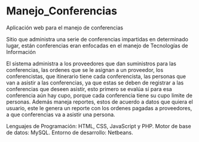 # Manejo_Conferencias

Aplicación web para el manejo de conferencias

Sitio que administra una serie de conferencias impartidas en determinado lugar, están conferencias eran enfocadas en el manejo de Tecnologías de Información

El sistema administra a los proveedores que dan suministros para las conferencias, las ordenes que se le asignan a un proveedor, los conferencistas, que itinerario tiene cada conferencista, las personas que van a asistir a las conferencias, ya que estas se deben de registrar a las conferencias que deseen asistir, esto primero se evalúa si para esa conferencia aún hay cupo, porque cada conferencia tiene su cupo limite de personas. Además maneja reportes, estos de acuerdo a datos que quiera el usuario, este le genera un reporte con los ordenes pagadas a proveedores, a que conferencias va a asistir una persona.

Lenguajes de Programación: HTML, CSS, JavaScript y PHP.
Motor de base de datos: MySQL.
Entorno de desarrollo: Netbeans.

